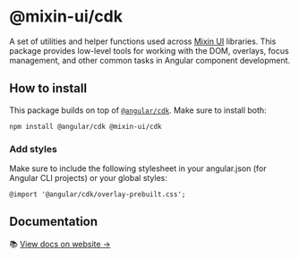 # @mixin-ui/cdk

A set of utilities and helper functions used across [Mixin UI](https://github.com/CORETEQ/mixin-ui/) libraries. This package provides low-level tools for working with the DOM, overlays, focus management, and other common tasks in Angular component development.

## How to install

This package builds on top of [`@angular/cdk`](https://www.npmjs.com/package/@angular/cdk). Make sure to install both:

```
npm install @angular/cdk @mixin-ui/cdk
```

### Add styles

Make sure to include the following stylesheet in your angular.json (for Angular CLI projects) or your global styles:

```
@import '@angular/cdk/overlay-prebuilt.css';
```

## Documentation

📚 [View docs on website →](https://mixin-ui.dev/)
